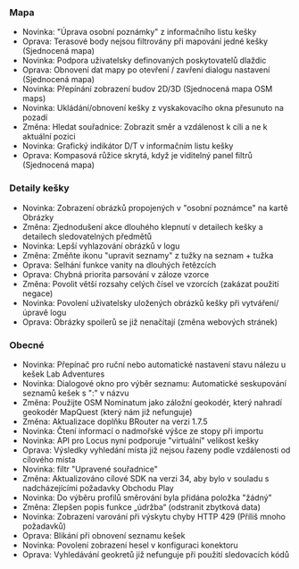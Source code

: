 ### Mapa
- Novinka: "Úprava osobní poznámky" z informačního listu kešky
- Oprava: Terasové body nejsou filtrovány při mapování jedné kešky (Sjednocená mapa)
- Novinka: Podpora uživatelsky definovaných poskytovatelů dlaždic
- Oprava: Obnovení dat mapy po otevření / zavření dialogu nastavení (Sjednocená mapa)
- Novinka: Přepínání zobrazení budov 2D/3D (Sjednocená mapa OSM maps)
- Novinka: Ukládání/obnovení kešky z vyskakovacího okna přesunuto na pozadí
- Změna: Hledat souřadnice: Zobrazit směr a vzdálenost k cíli a ne k aktuální pozici
- Novinka: Grafický indikátor D/T v informačním listu kešky
- Oprava: Kompasová růžice skrytá, když je viditelný panel filtrů (Sjednocená mapa)

### Detaily kešky
- Novinka: Zobrazení obrázků propojených v "osobní poznámce" na kartě Obrázky
- Změna: Zjednodušení akce dlouhého klepnutí v detailech kešky a detailech sledovatelných předmětů
- Novinka: Lepší vyhlazování obrázků v logu
- Změna: Změňte ikonu "upravit seznamy" z tužky na seznam + tužka
- Oprava: Selhání funkce vanity na dlouhých řetězcích
- Oprava: Chybná priorita parsování v záloze vzorce
- Změna: Povolit větší rozsahy celých čísel ve vzorcích (zakázat použití negace)
- Novinka: Povolení uživatelsky uložených obrázků kešky při vytváření/úpravě logu
- Oprava: Obrázky spoilerů se již nenačítají (změna webových stránek)

### Obecné
- Novinka: Přepínač pro ruční nebo automatické nastavení stavu nálezu u kešek Lab Adventures
- Novinka: Dialogové okno pro výběr seznamu: Automatické seskupování seznamů kešek s ":" v názvu
- Změna: Použijte OSM Nominatum jako záložní geokodér, který nahradí geokodér MapQuest (který nám již nefunguje)
- Změna: Aktualizace doplňku BRouter na verzi 1.7.5
- Novinka: Čtení informací o nadmořské výšce ze stopy při importu
- Novinka: API pro Locus nyní podporuje "virtuální" velikost kešky
- Oprava: Výsledky vyhledání místa již nejsou řazeny podle vzdálenosti od cílového místa
- Novinka: filtr "Upravené souřadnice"
- Změna: Aktualizováno cílové SDK na verzi 34, aby bylo v souladu s nadcházejícími požadavky Obchodu Play
- Novinka: Do výběru profilů směrování byla přidána položka "žádný"
- Změna: Zlepšen popis funkce „údržba“ (odstranit zbytková data)
- Novinka: Zobrazení varování při výskytu chyby HTTP 429 (Příliš mnoho požadavků)
- Oprava: Blikání při obnovení seznamu kešek
- Novinka: Povolení zobrazení hesel v konfiguraci konektoru
- Oprava: Vyhledávání geokretů již nefunguje při použití sledovacích kódů
